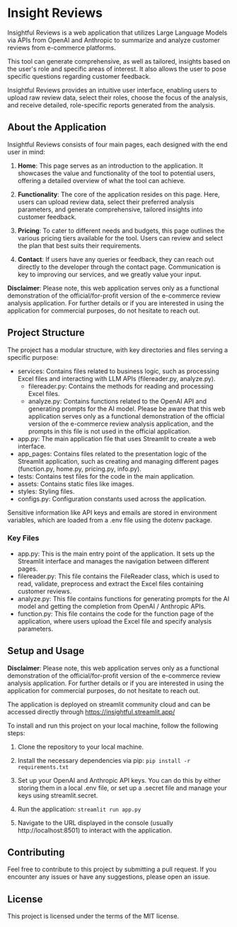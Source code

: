# Insight Reviews

Insightful Reviews is a web application that utilizes Large Language Models via APIs from OpenAI and Anthropic to summarize and analyze customer reviews from e-commerce platforms. 

This tool can generate comprehensive, as well as tailored, insights based on the user's role and specific areas of interest. It also allows the user to pose specific questions regarding customer feedback. 

Insightful Reviews provides an intuitive user interface, enabling users to upload raw review data, select their roles, choose the focus of the analysis, and receive detailed, role-specific reports generated from the analysis.

##  About the Application

Insightful Reviews consists of four main pages, each designed with the end user in mind:

1. **Home**: This page serves as an introduction to the application. It showcases the value and functionality of the tool to potential users, offering a detailed overview of what the tool can achieve.

2. **Functionality**: The core of the application resides on this page. Here, users can upload review data, select their preferred analysis parameters, and generate comprehensive, tailored insights into customer feedback.

3. **Pricing**: To cater to different needs and budgets, this page outlines the various pricing tiers available for the tool. Users can review and select the plan that best suits their requirements.

4. **Contact**: If users have any queries or feedback, they can reach out directly to the developer through the contact page. Communication is key to improving our services, and we greatly value your input.

**Disclaimer**: Please note, this web application serves only as a functional demonstration of the official/for-profit version of the e-commerce review analysis application. For further details or if you are interested in using the application for commercial purposes, do not hesitate to reach out.

## Project Structure

The project has a modular structure, with key directories and files serving a specific purpose:
- services: Contains files related to business logic, such as processing Excel files and interacting with LLM APIs (filereader.py, analyze.py).
  - filereader.py: Contains the methods for reading and processing Excel files.
  - analyze.py: Contains functions related to the OpenAI API and generating prompts for the AI model. Please be aware that this web application serves only as a functional demonstration of the official version of the e-commerce review analysis application, and the prompts in this file is not used in the official application.
- app.py: The main application file that uses Streamlit to create a web interface.
- app_pages: Contains files related to the presentation logic of the Streamlit application, such as creating and managing different pages (function.py, home.py, pricing.py, info.py).
- tests: Contains test files for the code in the main application.
- assets: Contains static files like images.
- styles: Styling files. 
- configs.py: Configuration constants used across the application.

Sensitive information like API keys and emails are stored in environment variables, which are loaded from a .env file using the dotenv package.

### Key Files

- app.py: This is the main entry point of the application. It sets up the Streamlit interface and manages the navigation between different pages.
- filereader.py: This file contains the FileReader class, which is used to read, validate, preprocess and extract the Excel files containing customer reviews.
- analyze.py: This file contains functions for generating prompts for the AI model and getting the completion from OpenAI / Anthropic APIs.
- function.py: This file contains the code for the function page of the application, where users upload the Excel file and specify analysis parameters.

## Setup and Usage

**Disclaimer**: Please note, this web application serves only as a functional demonstration of the official/for-profit version of the e-commerce review analysis application. For further details or if you are interested in using the application for commercial purposes, do not hesitate to reach out.

The application is deployed on streamlit community cloud and can be accessed directly through https://insightful.streamlit.app/

To install and run this project on your local machine, follow the following steps:

1. Clone the repository to your local machine.

2. Install the necessary dependencies via pip:
`pip install -r requirements.txt`

3. Set up your OpenAI and Anthropic API keys. You can do this by either storing them in a local .env file, or set up a .secret file and manage your keys using streamlit.secret.

4. Run the application:
`streamlit run app.py`

5. Navigate to the URL displayed in the console (usually http://localhost:8501) to interact with the application.

## Contributing

Feel free to contribute to this project by submitting a pull request. If you encounter any issues or have any suggestions, please open an issue.

## License

This project is licensed under the terms of the MIT license. 
